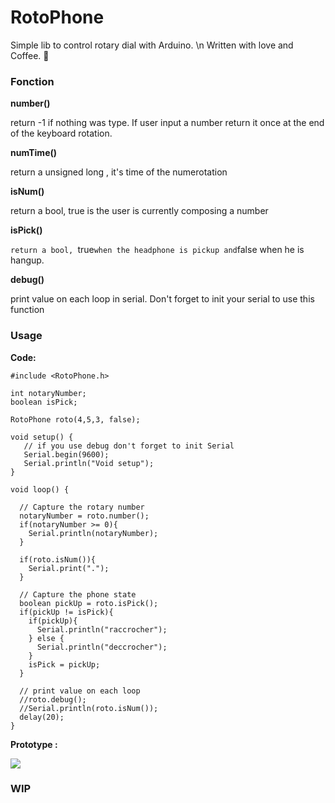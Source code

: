 # RotoPhone

Simple lib to control rotary dial with Arduino. \n
Written with love and Coffee. :full_moon_with_face:
### Fonction

  **number()**

return -1 if nothing was type. If user input a number return it once at the end of the keyboard rotation.

  **numTime()**

return a unsigned long , it's time of the numerotation

  **isNum()**

return a bool, true is the user is currently composing a number

  **isPick()**

`return a bool, `true` when the headphone is pickup and `false when he is hangup.

  **debug()**

print value on each loop in serial. Don't forget to init your serial to use this function



### Usage

**Code:**
```
#include <RotoPhone.h>

int notaryNumber;
boolean isPick;

RotoPhone roto(4,5,3, false);

void setup() {
   // if you use debug don't forget to init Serial
   Serial.begin(9600);
   Serial.println("Void setup");
}

void loop() {

  // Capture the rotary number
  notaryNumber = roto.number();
  if(notaryNumber >= 0){
    Serial.println(notaryNumber);
  }

  if(roto.isNum()){
    Serial.print(".");  
  }

  // Capture the phone state
  boolean pickUp = roto.isPick();
  if(pickUp != isPick){
    if(pickUp){
      Serial.println("raccrocher");
    } else {
      Serial.println("deccrocher");
    }
    isPick = pickUp;
  }

  // print value on each loop
  //roto.debug();
  //Serial.println(roto.isNum());
  delay(20);
}
```

**Prototype :**

![](http://i.imgur.com/mYJ91SB.png)
### WIP
